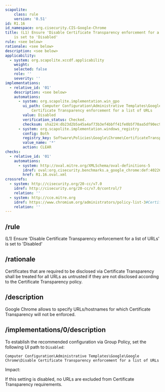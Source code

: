 ```yaml
---
scapolite:
    class: rule
    version: '0.51'
id: R1.16
id_namespace: org.cisecurity.CIS-Google-Chrome
title: (L1) Ensure 'Disable Certificate Transparency enforcement for a list of URLs'
    is set to 'Disabled'
rule: <see below>
rationale: <see below>
description: <see below>
applicability:
  - system: org.scapolite.xccdf.applicability
    weight:
    selected: false
    role: ''
    severity: ''
implementations:
  - relative_id: '01'
    description: <see below>
    automations:
      - system: org.scapolite.implementation.win_gpo
        ui_path: Computer Configuration\Administrative Templates\Google\Google Chrome\Disable
            Certificate Transparency enforcement for a list of URLs
        value: Disabled
        verification_status: Checked.
        checksum: sha224:db23d2b5a45a4af73b3ef4bbff41fe0b5f70aa5df90ec9c639e0f427
      - system: org.scapolite.implementation.windows_registry
        config: Both
        registry_key: Software\Policies\Google\Chrome\CertificateTransparencyEnforcementDisabledForUrls
        value_name: '*'
        action: CLEAR
checks:
  - relative_id: '01'
    automations:
      - system: http://oval.mitre.org/XMLSchema/oval-definitions-5
        idref: oval:org.cisecurity.benchmarks.a_google_chrome:def:40226000
        href: R1.16.oval.xml
crossrefs:
  - system: http://cisecurity.org/20-cc/v7.0
    idref: http://cisecurity.org/20-cc/v7.0/control/7
    relation: ''
  - system: http://cce.mitre.org
    idref: https://www.chromium.org/administrators/policy-list-3#CertificateTransparencyEnforcementDisabledForUrls
    relation: ''
---
```



## /rule

(L1) Ensure 'Disable Certificate Transparency enforcement for a list of
URLs' is set to 'Disabled'

## /rationale

Certificates that are required to be disclosed via Certificate
Transparency shall be treated for all URLs as untrusted if they are not
disclosed according to the Certificate Transparency policy.

## /description

Google Chrome allows to specify URLs/hostnames for which Certificate
Transparency will not be enforced.

## /implementations/0/description

To establish the recommended configuration via Group Policy, set the
following UI path to `Disabled`:

`Computer Configuration\Administrative Templates\Google\Google Chrome\Disable Certificate Transparency enforcement for a list of URLs`

Impact:

If this setting is disabled, no URLs are excluded from Certificate
Transparency requirements.
